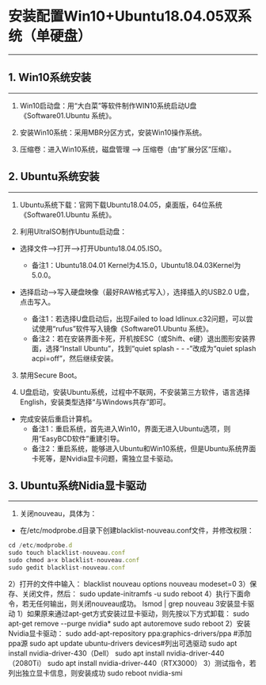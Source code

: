 # 安装配置Win10+Ubuntu18.04.05双系统（单硬盘）
----------

## 1. Win10系统安装
----------

1. Win10启动盘：用“大白菜”等软件制作WIN10系统启动U盘《Software01.Ubuntu 系统》。

2. 安装Win10系统：采用MBR分区方式，安装Win10操作系统。

3. 压缩卷：进入Win10系统，磁盘管理 --> 压缩卷（由“扩展分区”压缩）。

## 2. Ubuntu系统安装
----------

1. Ubuntu系统下载：官网下载Ubuntu18.04.05，桌面版，64位系统《Software01.Ubuntu 系统》。

2. 利用UltraISO制作Ubuntu启动盘：

* 选择文件-->打开-->打开Ubuntu18.04.05.ISO。
  * 备注1：Ubuntu18.04.01 Kernel为4.15.0，Ubuntu18.04.03Kernel为5.0.0。

* 选择启动-->写入硬盘映像（最好RAW格式写入），选择插入的USB2.0 U盘，点击写入。
  * 备注1：若选择U盘启动后，出现Failed to load ldlinux.c32问题，可以尝试使用“rufus”软件写入镜像《Software01.Ubuntu 系统》。
  * 备注2：若在安装界面卡死，开机按ESC（或Shift、e键）退出图形安装界面，选择“Install Ubuntu”，找到“quiet splash - - -”改成为“quiet splash acpi=off”，然后继续安装。

3. 禁用Secure Boot。

4. U盘启动，安装Ubuntu系统，过程中不联网，不安装第三方软件，语言选择English，安装类型选择“与Windows共存”即可。

* 完成安装后重启计算机。
  * 备注1：重启系统，首先进入Win10，界面无进入Ubuntu选项，则用“EasyBCD软件”重建引导。
  * 备注2：重启系统，能够进入Ubuntu和Win10系统，但是Ubuntu系统界面卡死等，是Nvidia显卡问题，需独立显卡驱动。

## 3. Ubuntu系统Nidia显卡驱动
----------

1. 关闭nouveau，具体为：

* 在/etc/modprobe.d目录下创建blacklist-nouveau.conf文件，并修改权限：
```javascript
cd /etc/modprobe.d
sudo touch blacklist-nouveau.conf
sudo chmod a+x blacklist-nouveau.conf
sudo gedit blacklist-nouveau.conf
```
2）打开的文件中输入：
blacklist nouveau
options nouveau modeset=0
3）保存、关闭文件，然后：
sudo update-initramfs -u
sudo reboot
4）执行下面命令，若无任何输出，则关闭nouveau成功。
lsmod | grep nouveau
3安装显卡驱动
1）如果原来通过apt-get方式安装过显卡驱动，则先按以下方式卸载：
sudo apt-get remove --purge nvidia*
sudo apt autoremove
sudo reboot
2）安装Nvidia显卡驱动：
sudo add-apt-repository ppa:graphics-drivers/ppa #添加ppa源
sudo apt update
ubuntu-drivers devices#列出可选驱动
sudo apt install nvidia-driver-430（Dell）
sudo apt install nvidia-driver-440（2080Ti）
sudo apt install nvidia-driver-440（RTX3000）
3）测试指令，若列出独立显卡信息，则安装成功
sudo reboot
nvidia-smi




